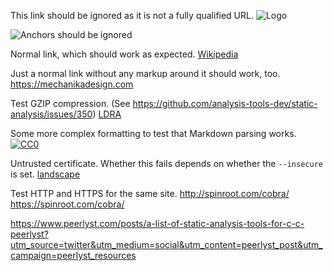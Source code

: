 This link should be ignored as it is not a fully qualified URL.
![Logo](awesome.png)

![Anchors should be ignored](#awesome)

Normal link, which should work as expected.
[Wikipedia](https://en.wikipedia.org/wiki/Static_program_analysis)

Just a normal link without any markup around it should work, too.
https://mechanikadesign.com

Test GZIP compression. (See https://github.com/analysis-tools-dev/static-analysis/issues/350)
[LDRA](https://ldra.com)

Some more complex formatting to test that Markdown parsing works.
[![CC0](https://i.creativecommons.org/p/zero/1.0/88x31.png)](https://creativecommons.org/publicdomain/zero/1.0/)

Untrusted certificate. Whether this fails depends on whether the `--insecure` is set.
[landscape](https://landscape.io/)

Test HTTP and HTTPS for the same site.
http://spinroot.com/cobra/
https://spinroot.com/cobra/

https://www.peerlyst.com/posts/a-list-of-static-analysis-tools-for-c-c-peerlyst?utm_source=twitter&utm_medium=social&utm_content=peerlyst_post&utm_campaign=peerlyst_resources 